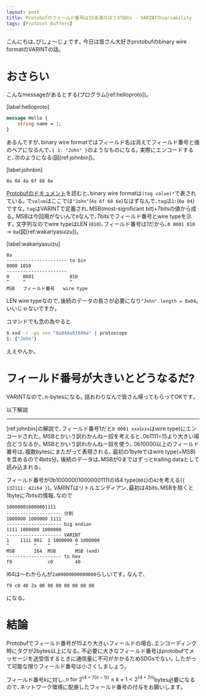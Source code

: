 ```yaml
---
layout: post
title: Protobufのフィールド番号は15未満のほうがSDGs - VARINTのvariability
tags: [Protocol Buffers]
---
```


こんにちは､びしょ〜じょです｡
今日は皆さん大好きprotobufのbinary wire formatのVARINTの話｡

# おさらい

こんなmessageがあるとする(プログラム[ref:helloproto])｡

[label:helloproto]
```proto : [ref:helloproto] hello.proto
message Hello {
    string name = 1;
}
```

あるんですが､binary wire formatではフィールド名は消えてフィールド番号と値のペアになるんで､`{ 1: "John" }`のようなものになる｡
実際にエンコードすると､次のようになる(図[ref:johnbin])｡

[label:johnbin]
```bin : 図[ref:johnbin] { 1: "John" } のbinary wire format
0a 04 4a 6f 68 6e
```

[Protobufのドキュメント](https://protobuf.dev/programming-guides/encoding/)を読むと､binary wire formatは`(tag value)*`で表されている｡
で`value`はここでは`"John"`(`4a 6f 68 6e`)なはずなんで､`tag`は`1:`(`0a 04`)ですな｡
`tag`はVARINTで定義され､MSB(most-significant bit)+7bitsの値から成る｡
MSBは今回用がないんで`0`なんで､7bitsでフィールド番号とwire typeを示す｡
文字列なのでwire typeはLEN (`010`)､フィールド番号は1だから､`0 0001 010` → `0a`(図[ref:wakariyasuizu])｡

[label:wakariyasuizu]
```:[ref:wakariyasuizu] 極めてわかりやすい図
0a
---------------------- to bin
0000 1010
----------------------
0     0001             010
^     ^                ^
MSB   フィールド番号   wire type
```

LEN wire typeなので､後続のデータの長さが必要になり`"John".length = 0x04`｡
いいじゃないですか｡

コマンドでも念の為やると

```sh
$ xxd -r -ps <<< "0a044a6f686e" | protoscope
1: {"John"}
```

ええやんか｡

# フィールド番号が大きいとどうなるだ?
VARINTなので､n-bytesになる｡
話おわりなんで皆さん帰ってもらってOKです｡

以下解説

---

[ref:johnbin]の解説で､フィールド番号1だと`0 0001 xxx`(`xxx`はwire type)にエンコードされた｡
MSBとかいう訳わかんねー奴を考えると､0b1111=15より大きい場合どうなるか｡
MSBとかいう訳わかんねー奴を使う｡
0b10000以上のフィールド番号は､複数bytesにまたがって表現される｡
最初の1byteではwire type(+MSB)を含めるので4bits分｡
後続のデータは､MSBが0まではずっとtrailing dataとして読み込まれる｡

フィールド番号が0b100000010000001111のI64 type(`001`)の`42`を考える(`{ 132111: 42i64 }`)｡
VARINTはリトルエンディアン､最初は4bits､MSBを除くと1byteに7bitsの情報､なので

```
100000010000001111
-------------------- 分割
1000000 1000000 1111
-------------------- big endian
1111 1000000 1000000
-------------------- VARINT
1    1111 001  1 1000000 0 1000000
^         ^    ^         ^
MSB       I64  MSB       MSB (end)
-------------------- to hex
f9             c0        40
```

I64は〜わからんが`2a00000000000000`らしいです｡
なんで､

```
f9 c0 40 2a 00 00 00 00 00 00 00
```

になる｡

# 結論
Protobufでフィールド番号が15より大きいフィールドの場合､エンコーディング時にタグが2bytes以上になる｡
不必要に大きなフィールド番号はprotobufでメッセージを送受信するときに通信量に不可がかかるためSDGsでない｡
したがって可能な限りフィールド番号は小さくしましょう｡

フィールド番号$k$に対し､$n\ \mathrm{for}\ 2^{\left(4+7\left(n-1\right)\right)}\leq k+1 \lt 2^{\left(4+7n\right)}$bytes必要になるので､ネットワーク環境に配慮したフィールド番号の付与をお願いします｡

